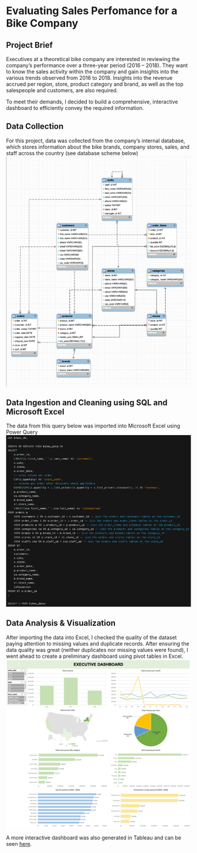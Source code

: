 # Evaluating Sales Perfomance for a Bike Company

## Project Brief
Executives at a theoretical bike company are interested in reviewing the company’s performance over a three-year period (2016 – 2018). They want to know the sales activity within the company and gain insights into the various trends observed from 2016 to 2018. Insights into the revenue accrued per region, store, product category and brand, as well as the top salespeople and customers, are also required.

To meet their demands, I decided to build a comprehensive, interactive dashboard to efficiently convey the required information. 

## Data Collection
For this project, data was collected from the company’s internal database, which stores information about the bike brands, company stores, sales, and staff across the country (see database scheme below)
![db schema](https://github.com/cfonderson/portfolio/blob/main/Data%20Analytics/Bike%20X%20Sales/img/bikes_db.png)

## Data Ingestion and Cleaning using SQL and Microsoft Excel
The data from this query below was imported into Microsoft Excel using Power Query
![query](https://github.com/cfonderson/portfolio/blob/main/Data%20Analytics/Bike%20X%20Sales/img/bikes_query.png)

## Data Analysis & Visualization
After importing the data into Excel, I checked the quality of the dataset paying attention to missing values and duplicate records. After ensuring the data quality was great (neither duplicates nor missing values were found), I went ahead to create a preliminary dashboard using pivot tables in Excel.
![excel_dash](https://github.com/cfonderson/portfolio/blob/main/Data%20Analytics/Bike%20X%20Sales/img/dash_excel.png)

A more interactive dashboard was also generated in Tableau and can be seen [here](https://github.com/cfonderson/portfolio/blob/main/Data%20Analytics/Bike%20X%20Sales/dash_tableau.png).
